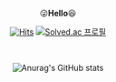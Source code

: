 <div align="center">

:stuck_out_tongue_winking_eye:**Hello**:laughing:
 
[![Hits](https://hits.seeyoufarm.com/api/count/incr/badge.svg?url=https%3A%2F%2Fgithub.com%2Fkihyuny&count_bg=%235FB2EA&title_bg=%239B9B9B&icon=angellist.svg&icon_color=%23E7E7E7&title=hits&edge_flat=false)](https://hits.seeyoufarm.com)
 [![Solved.ac 프로필](http://mazassumnida.wtf/api/mini/generate_badge?boj=jsh99875)](https://solved.ac/jsh99875)

<br>
 
![Anurag's GitHub stats](https://github-readme-stats.vercel.app/api?username=kihyuny&theme=gruvbox_light&show_icons=true)    
 
</div>
  
 
  
  


